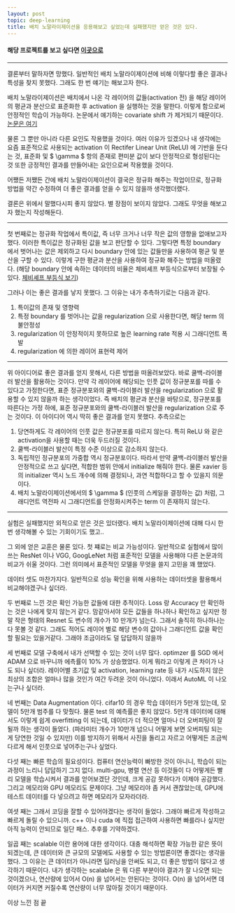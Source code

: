 ```yaml
---
layout: post
topic: deep-learning
title: 배치 노말라이제이션을 응용해보고 싶었는데 실패했지만 얻은 것은 있다.
---
```

#### 해당 프로젝트를 보고 싶다면 [이곳으로](https://github.com/bettersituation/rigid_batch_norm)
---
결론부터 말하자면 망했다. 일반적인 배치 노말라이제이션에 비해 이렇다할 좋은 결과나 특성을 찾지 못했다. 그래도 한 번 얘기는 해보고자 한다.


배치 노말라이제이션은 배치에서 나온 각 레이어의 값들(activation 전) 을 해당 레이어의 평균과 분산으로 표준화한 후 activation 을 실행하는 것을 말한다. 이렇게 함으로써 안정적인 학습이 가능하다. 논문에서 얘기하는 covariate shift 가 제거되기 때문이다. [논문은 여기](https://arxiv.org/abs/1502.03167)

물론 그 뿐만 아니라 다른 요인도 작용했을 것이다. 여러 이유가 있겠으나 내 생각에는 요즘 표준적으로 사용되는 activation 이 Rectifer Linear Unit (ReLU) 에 기반을 둔다는 것, 표준화 및 $ \gamma $ 항의 존재로 편미분 값이 보다 안정적으로 형성된다는 것 또한 긍정적인 결과를 만들어내는 요인으로써 작용했을 것이다.

어쨌든 저쨌든 간에 배치 노말라이제이션이 결국은 정규화 해주는 작업이므로, 정규화 방법을 약간 수정하여 더 좋은 결과를 얻을 수 있지 않을까 생각했더랬다.

결론은 위에서 말했다시피 좋지 않았다. 별 장점이 보이지 않았다. 그래도 무엇을 해보고자 했는지 작성해둔다.

---
첫 번째로는 정규화 작업에서 특이값, 즉 너무 크거나 너무 작은 값의 영향을 없애보고자 했다. 이러한 특이값은 정규화된 값을 보고 판단할 수 있다. 그렇다면 특정 boundary 에서 벗어나는 값은 제외하고 다시 boundary 안에 있는 값들만을 사용하여 평균 및 분산을 구할 수 있다.
이렇게 구한 평균과 분산을 사용하여 정규화 해주는 방법을 떠올렸다. (해당 boundary 안에 속하는 데이터의 비율은 체비셰프 부등식으로부터 보장될 수 있다. [체비셰프 부등식 보기](https://bettersituation.github.io/2019/05/01/miscs-markov-chevyshev-inequality.html))

그러나 이는 좋은 결과를 낳지 못했다. 그 이유는 내가 추측하기로는 다음과 같다.
1) 특이값의 존재 및 영향력
2) 특정 boundary 를 벗어나는 값을 regularization 으로 사용한다면, 해당 term 의 불안정성
3) regularization 이 안정적이지 못하므로 높은 learning rate 적용 시 그래디언트 폭발
4) regularization 에 의한 레이어 표현력 제어

---

위 아이디어로 좋은 결과를 얻지 못해서, 다른 방법을 떠올려보았다. 바로 쿨백-라이블러 발산을 활용하는 것이다. 만약 각 레이어에 해당되는 인풋 값이 정규분포를 따를 수 있다고 가정한다면, 표준 정규분포와의 쿨백-라이블러 발산을 regularization 으로 활용할 수 있지 않을까 하는 생각이었다. 즉 배치의 평균과 분산을 바탕으로, 정규분포를 따른다는 가정 하에, 표준 정규분포와의 쿨백-라이블러 발산을 regularization 으로 주는 것이다. 이 아이디어 역시 딱히 좋은 결과를 얻지 못했다. 추측으로는
1) 당연하게도 각 레이어의 인풋 값은 정규분포를 따르지 않는다. 특히 ReLU 와 같은 activation을 사용할 때는 더욱 두드러질 것이다.
2) 쿨백-라이블러 발산이 특정 수준 이상으로 감소하지 않는다.
3) 독립적인 정규분포의 가중합 역시 정규분포이다. 따라서 만약 쿨백-라이블러 발산을 안정적으로 쓰고 싶다면, 적합한 범위 안에서 initialize 해줘야 한다. 물론 xavier 등의 initializer 역시 노드 개수에 의해 결정되나, 과연 적합하다고 할 수 있을지 의문이다.
4) 배치 노말라이제이션에서의 $ \gamma $ (인풋의 스케일을 결정하는 값) 처럼, 그래디언트 역전파 시 그래디언트를 안정화시켜주는 term 이 존재하지 않는다.

---

실험은 실패했지만 외적으로 얻은 것은 있더랬다. 배치 노말라이제이션에 대해 다시 한 번 생각해볼 수 있는 기회이기도 했고..

그 외에 얻은 교훈은 물론 있다.
첫 쨰로는 비교 가능성이다. 일반적으로 실험에서 많이 쓰는 ResNet 이나 VGG, GoogLeNet 처럼 표준적인 모델을 사용해야 다른 논문과의 비교가 쉬울 것이다. 그런 의미에서 표준적인 모델을 무엇을 쓸지 고민을 꽤 했었다.

데이터 셋도 마찬가지다. 일반적으로 성능 확인을 위해 사용하는 데이터셋을 활용해서 비교해야겠구나 싶더라.

두 번째로 느낀 것은 확인 가능한 값들에 대한 추적이다. Loss 랑 Accuracy 만 확인하는 것은 나에게 맞지 않는거 같다. 맘같아서야 모든 값들을 하나하나 확인하고 싶지만 정말 작은 형태의 Resnet 도 변수의 개수가 10 만개가 넘는다. 그래서 솔직히 하나하나는 다 못볼 것 같다. 그래도 적어도 레이어 별로 해당 변수의 값이나 그래디언트 값을 확인할 필요는 있을거같다. 그래야 조금이라도 덜 답답하지 않을까

세 번째로 모델 구축에서 내가 선택할 수 있는 것이 너무 많다. optimzer 를 SGD 에서 ADAM 으로 바꾸니까 에측률이 10% 가 상승했었다. 이게 뭐라고 이렇게 큰 차이가 나도 되나 싶더라. 레이어별 초기값 및 activation, learning rate 등 내가 시도하지 않은 최상의 조합은 얼마나 많을 것인가 여간 두려운 것이 아니었다. 이래서 AutoML 이 나오는구나 싶더라.

네 번째는 Data Augmentation 이다. cifar10 의 경우 학습 데이터가 5만개 있는데, 모델이 5만개 범주를 다 맞췄다. 물론 test 의 예측률은 좋지 않았다. 5만개 데이터에 대해서도 이렇게 쉽게 overfitting 이 되는데, 데이터가 더 적으면 얼마나 더 오버피팅이 잘 될까 하는 생각이 들었다. (파라미터 개수가 10만개 넘으니 어떻게 보면 오버피팅 되는게 당연한 것일 수 있지만)
이를 방지하기 위해서 사진을 돌리고 자르고 어떻게든 조금씩 다르게 해서 인풋으로 넣어주는구나 싶었다.

다섯 째는 빠른 학습의 필요성이다. 컴퓨터 연산능력이 빠방한 것이 아니니, 학습이 되는 과정이 느리니 답답하기 그지 없다. multi-gpu, 병렬 연산 등 이것들이 다 어떻게든 빨리 모델을 학습시켜서 결과를 얻어보겠단 것인데, 크게 공감 못하다가 이제야 공감했다. 그리고 메모리와 GPU 메모리도 문제이다. 그냥 메모리야 좀 커서 괜찮았는데, GPU에 테스트 데이터를 다 넣으려고 하면 메모리가 모자라더라.

여셧 째는 그래서 코딩을 잘할 수 있어야겠다는 생각이 들었다. 그래야 빠르게 작성하고 빠르게 돌릴 수 있으니까. c++ 이나 cuda 에 직접 접근하여 사용하면 빠를라나 싶지만 아직 능력이 안되므로 일단 패스. 추후를 기약하겠다.

일곱 째는 scalable 이란 용어에 대한 생각이다. 대충 해석하면 확장 가능한 같은 뜻이 되겠는데, 큰 데이터와 큰 규모의 모델에도 사용할 수 있는 방법론이면 좋겠다는 생각을 했다. 그 이유는 큰 데이터가 아니라면 딥러닝을 안써도 되고, 더 좋은 방법이 많다고 생각하기 때문이다. 내가 생각하는 scalable 은 뭐 다른 부분이야 결과가 잘 나오면 되는 것이겠으나, 연산량에 있어서 O(n) 을 넘어서는 안된다는 것이다. O(n) 을 넘어서면 데이터가 커지면 커질수록 연산량이 너무 많아질 것이기 때문이다.

이상 느낀 점 끝

